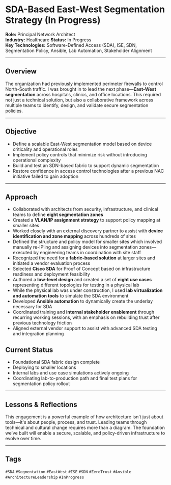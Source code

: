 # SDA-Based East-West Segmentation Strategy (In Progress)

**Role:** Principal Network Architect  
**Industry:** Healthcare 
**Status:** In Progress  
**Key Technologies:** Software-Defined Access (SDA), ISE, SDN, Segmentation Policy, Ansible, Lab Automation, Stakeholder Alignment

---

## Overview

The organization had previously implemented perimeter firewalls to control North-South traffic. I was brought in to lead the next phase—**East-West segmentation** across hospitals, clinics, and office locations. This required not just a technical solution, but also a collaborative framework across multiple teams to identify, design, and validate secure segmentation policies.

---

## Objective

- Define a scalable East-West segmentation model based on device criticality and operational roles  
- Implement policy controls that minimize risk without introducing operational complexity  
- Build and test an SDN-based fabric to support dynamic segmentation  
- Restore confidence in access control technologies after a previous NAC initiative failed to gain adoption

---

## Approach

- Collaborated with architects from security, infrastructure, and clinical teams to define **eight segmentation zones**  
- Created a **VLAN/IP assignment strategy** to support policy mapping at smaller sites  
- Worked closely with an external discovery partner to assist with **device identification and zone mapping** across hundreds of sites  
- Defined the structure and policy model for smaller sites which involved manually re-IP’ing and assigning devices into segmentation zones—executed by engineering teams in coordination with site staff  
- Recognized the need for a **fabric-based solution** at larger sites and initiated a vendor evaluation process  
- Selected **Cisco SDA** for Proof of Concept based on infrastructure readiness and deployment feasibility  
- Authored a **low-level design** and created a set of **eight use cases** representing different topologies for testing in a physical lab  
- While the physical lab was under construction, I used **lab virtualization and automation tools** to simulate the SDA environment  
- Developed **Ansible automation** to dynamically create the underlay necessary for SDA  
- Coordinated training and **internal stakeholder enablement** through recurring working sessions, with an emphasis on rebuilding trust after previous technology friction  
- Aligned external vendor support to assist with advanced SDA testing and integration planning


## Current Status

- Foundational SDA fabric design complete  
- Deploying to smaller locations
- Internal labs and use case simulations actively ongoing  
- Coordinating lab-to-production path and final test plans for segmentation policy rollout

---

## Lessons & Reflections

This engagement is a powerful example of how architecture isn’t just about tools—it's about people, process, and trust. Leading teams through technical and cultural change requires more than a diagram. The foundation we’ve built will enable a secure, scalable, and policy-driven infrastructure to evolve over time.

---

## Tags

`#SDA` `#Segmentation` `#EastWest` `#ISE` `#SDN` `#ZeroTrust` `#Ansible` `#ArchitectureLeadership` `#InProgress`
